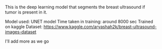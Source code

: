 This is the deep learning model that segments the breast ultrasound if tumor is present in it.

Model used: UNET model
Time taken in training: around 8000 sec
Trained on kaggle 
Dataset: https://www.kaggle.com/aryashah2k/breast-ultrasound-images-dataset

I'll add more as we go
